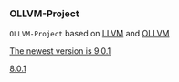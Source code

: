 ### OLLVM-Project

`OLLVM-Project` based on [LLVM](https://github.com/llvm/llvm-project) and [OLLVM](https://github.com/obfuscator-llvm/obfuscator)

[The newest version is 9.0.1](https://github.com/TannerJin/ollvm-project/tree/release/9.x)

[8.0.1](https://github.com/TannerJin/ollvm-project/tree/release/8.x)
